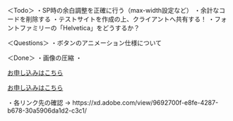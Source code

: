 ＜Todo＞
・SP時の余白調整を正確に行う（max-width設定など）
・余計なコードを削除する
・テストサイトを作成の上、クライアントへ共有する！
・フォントファミリーの「Helvetica」をどうするか？

＜Questions＞
・ボタンのアニメーション仕様について

＜Done＞
・画像の圧縮
・

<Components>
<!-- ctaボタン -->
<a href="#" class="btn cta-btn"><span class="btn__text cta-btn__text">お申し込みはこちら</span></a>
<!-- ctaボタンここまで -->

<!-- ctaボタン（fixed） -->
<a href="#" class="btn fixed-btn"><span class="btn__text fixed-btn__text">お申し込みはこちら</span></a>

<memo>
・各リンク先の確認
→ https://xd.adobe.com/view/9692700f-e8fe-4287-b678-30a5906da1d2-c3c1/
